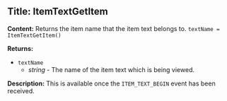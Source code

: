 ## Title: ItemTextGetItem

**Content:**
Returns the item name that the item text belongs to.
`textName = ItemTextGetItem()`

**Returns:**
- `textName`
  - *string* - The name of the item text which is being viewed.

**Description:**
This is available once the `ITEM_TEXT_BEGIN` event has been received.